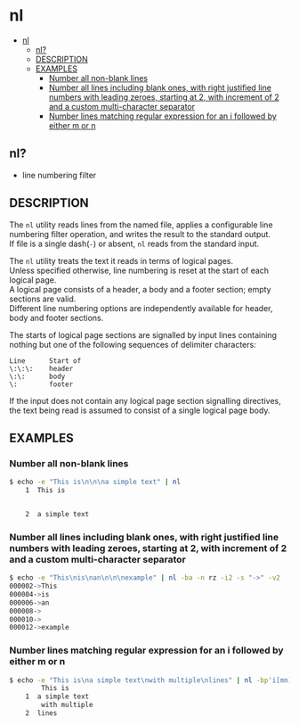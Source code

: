 # nl

- [nl](#nl)
    - [nl?](#nl-1)
    - [DESCRIPTION](#description)
    - [EXAMPLES](#examples)
        - [Number all non-blank lines](#number-all-non-blank-lines)
        - [Number all lines including blank ones, with right justified line numbers with leading zeroes, starting at 2, with increment of 2 and a custom multi-character separator](#number-all-lines-including-blank-ones-with-right-justified-line-numbers-with-leading-zeroes-starting-at-2-with-increment-of-2-and-a-custom-multi-character-separator)
        - [Number lines matching regular expression for an i followed by either m or n](#number-lines-matching-regular-expression-for-an-i-followed-by-either-m-or-n)

## nl?

- line numbering filter

## DESCRIPTION

The `nl` utility reads lines from the named file, applies a configurable line numbering filter operation, and writes the result to the standard output.  
If file is a single dash(`-`) or absent, `nl` reads from the standard input.

The `nl` utility treats the text it reads in terms of logical pages.  
Unless specified otherwise, line numbering is reset at the start of each logical page.  
A logical page consists of a header, a body and a footer section; empty sections are valid.  
Different line numbering options are independently available for header, body and footer sections.

The starts of logical page sections are signalled by input lines containing nothing but one of the following sequences of delimiter characters:

```text
Line      Start of
\:\:\:    header
\:\:      body
\:        footer
```

If the input does not contain any logical page section signalling directives, the text being read is assumed to consist of a single logical page body.

## EXAMPLES

### Number all non-blank lines

```bash
$ echo -e "This is\n\n\na simple text" | nl
    1  This is


    2  a simple text
```

### Number all lines including blank ones, with right justified line numbers with leading zeroes, starting at 2, with increment of 2 and a custom multi-character separator

```bash
$ echo -e "This\nis\nan\n\n\nexample" | nl -ba -n rz -i2 -s "->" -v2
000002->This
000004->is
000006->an
000008->
000010->
000012->example
```

### Number lines matching regular expression for an i followed by either m or n

```bash
$ echo -e "This is\na simple text\nwith multiple\nlines" | nl -bp'i[mn]'
        This is
    1  a simple text
        with multiple
    2  lines
```
